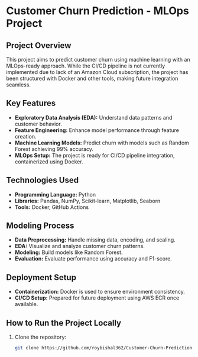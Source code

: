 # Customer Churn Prediction - MLOps Project

## Project Overview
This project aims to predict customer churn using machine learning with an MLOps-ready approach. While the CI/CD pipeline is not currently implemented due to lack of an Amazon Cloud subscription, the project has been structured with Docker and other tools, making future integration seamless.

## Key Features
- **Exploratory Data Analysis (EDA):** Understand data patterns and customer behavior.
- **Feature Engineering:** Enhance model performance through feature creation.
- **Machine Learning Models:** Predict churn with models such as Random Forest achieving 99% accuracy.
- **MLOps Setup:** The project is ready for CI/CD pipeline integration, containerized using Docker.

## Technologies Used
- **Programming Language:** Python
- **Libraries:** Pandas, NumPy, Scikit-learn, Matplotlib, Seaborn
- **Tools:** Docker, GitHub Actions

## Modeling Process
- **Data Preprocessing:** Handle missing data, encoding, and scaling.
- **EDA:** Visualize and analyze customer churn patterns.
- **Modeling:** Build models like Random Forest.
- **Evaluation:** Evaluate performance using accuracy and F1-score.

## Deployment Setup
- **Containerization:** Docker is used to ensure environment consistency.
- **CI/CD Setup:** Prepared for future deployment using AWS ECR once available.

## How to Run the Project Locally
1. Clone the repository:
   ```bash
   git clone https://github.com/roybishal362/Customer-Churn-Prediction-Using-MLOps.git
